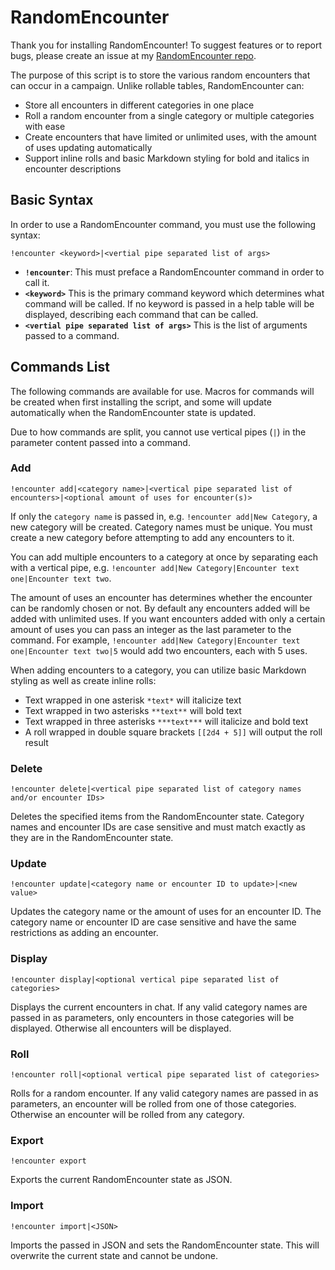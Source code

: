 # RandomEncounter

Thank you for installing RandomEncounter! To suggest features or to report bugs, please create an issue at my [RandomEncounter repo](https://github.com/thatblindgeye/RandomEncounter).

The purpose of this script is to store the various random encounters that can occur in a campaign. Unlike rollable tables, RandomEncounter can:

- Store all encounters in different categories in one place
- Roll a random encounter from a single category or multiple categories with ease
- Create encounters that have limited or unlimited uses, with the amount of uses updating automatically
- Support inline rolls and basic Markdown styling for bold and italics in encounter descriptions

## Basic Syntax

In order to use a RandomEncounter command, you must use the following syntax:

`!encounter <keyword>|<vertial pipe separated list of args>`

- **`!encounter`**: This must preface a RandomEncounter command in order to call it.
- **`<keyword>`** This is the primary command keyword which determines what command will be called. If no keyword is passed in a help table will be displayed, describing each command that can be called.
- **`<vertial pipe separated list of args>`** This is the list of arguments passed to a command.

## Commands List

The following commands are available for use. Macros for commands will be created when first installing the script, and some will update automatically when the RandomEncounter state is updated.

Due to how commands are split, you cannot use vertical pipes (`|`) in the parameter content passed into a command.

### Add

`!encounter add|<category name>|<vertical pipe separated list of encounters>|<optional amount of uses for encounter(s)>`

If only the `category name` is passed in, e.g. `!encounter add|New Category`, a new category will be created. Category names must be unique. You must create a new category before attempting to add any encounters to it.

You can add multiple encounters to a category at once by separating each with a vertical pipe, e.g. `!encounter add|New Category|Encounter text one|Encounter text two`.

The amount of uses an encounter has determines whether the encounter can be randomly chosen or not. By default any encounters added will be added with unlimited uses. If you want encounters added with only a certain amount of uses you can pass an integer as the last parameter to the command. For example, `!encounter add|New Category|Encounter text one|Encounter text two|5` would add two encounters, each with 5 uses.

When adding encounters to a category, you can utilize basic Markdown styling as well as create inline rolls:

- Text wrapped in one asterisk `*text*` will italicize text
- Text wrapped in two asterisks `**text**` will bold text
- Text wrapped in three asterisks `***text***` will italicize and bold text
- A roll wrapped in double square brackets `[[2d4 + 5]]` will output the roll result

### Delete

`!encounter delete|<vertical pipe separated list of category names and/or encounter IDs>`

Deletes the specified items from the RandomEncounter state. Category names and encounter IDs are case sensitive and must match exactly as they are in the RandomEncounter state.

### Update

`!encounter update|<category name or encounter ID to update>|<new value>`

Updates the category name or the amount of uses for an encounter ID. The category name or encounter ID are case sensitive and have the same restrictions as adding an encounter.

### Display

`!encounter display|<optional vertical pipe separated list of categories>`

Displays the current encounters in chat. If any valid category names are passed in as parameters, only encounters in those categories will be displayed. Otherwise all encounters will be displayed.

### Roll

`!encounter roll|<optional vertical pipe separated list of categories>`

Rolls for a random encounter. If any valid category names are passed in as parameters, an encounter will be rolled from one of those categories. Otherwise an encounter will be rolled from any category.

### Export

`!encounter export`

Exports the current RandomEncounter state as JSON.

### Import

`!encounter import|<JSON>`

Imports the passed in JSON and sets the RandomEncounter state. This will overwrite the current state and cannot be undone.
